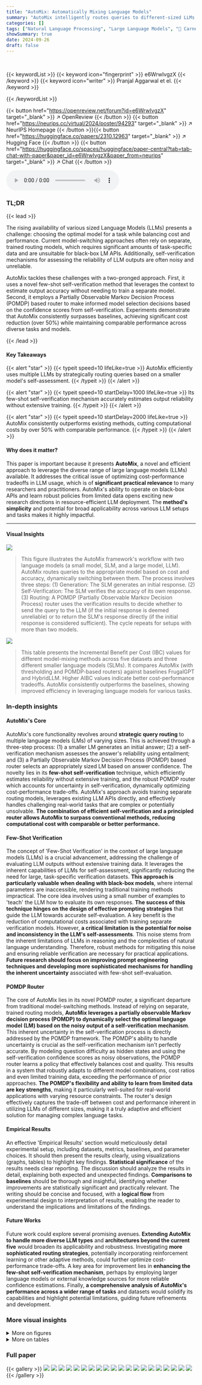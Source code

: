 ```yaml
---
title: "AutoMix: Automatically Mixing Language Models"
summary: "AutoMix intelligently routes queries to different-sized LLMs based on a smaller model's self-verification, minimizing cost while maintaining performance."
categories: []
tags: ["Natural Language Processing", "Large Language Models", "🏢 Carnegie Mellon University",]
showSummary: true
date: 2024-09-26
draft: false
---
```


<br>

{{< keywordList >}}
{{< keyword icon="fingerprint" >}} e6WrwIvgzX {{< /keyword >}}
{{< keyword icon="writer" >}} Pranjal Aggarwal et el. {{< /keyword >}}
 
{{< /keywordList >}}

{{< button href="https://openreview.net/forum?id=e6WrwIvgzX" target="_blank" >}}
↗ OpenReview
{{< /button >}}
{{< button href="https://neurips.cc/virtual/2024/poster/94293" target="_blank" >}}
↗ NeurIPS Homepage
{{< /button >}}{{< button href="https://huggingface.co/papers/2310.12963" target="_blank" >}}
↗ Hugging Face
{{< /button >}}
{{< button href="https://huggingface.co/spaces/huggingface/paper-central?tab=tab-chat-with-paper&paper_id=e6WrwIvgzX&paper_from=neurips" target="_blank" >}}
↗ Chat
{{< /button >}}



<audio controls>
    <source src="https://ai-paper-reviewer.com/e6WrwIvgzX/podcast.wav" type="audio/wav">
    Your browser does not support the audio element.
</audio>


### TL;DR


{{< lead >}}

The rising availability of various sized Language Models (LLMs) presents a challenge: choosing the optimal model for a task while balancing cost and performance.  Current model-switching approaches often rely on separate, trained routing models, which requires significant amounts of task-specific data and are unsuitable for black-box LM APIs.  Additionally, self-verification mechanisms for assessing the reliability of LLM outputs are often noisy and unreliable. 

AutoMix tackles these challenges with a two-pronged approach.  First, it uses a novel few-shot self-verification method that leverages the context to estimate output accuracy without needing to train a separate model.  Second, it employs a Partially Observable Markov Decision Process (POMDP) based router to make informed model selection decisions based on the confidence scores from self-verification.  Experiments demonstrate that AutoMix consistently surpasses baselines, achieving significant cost reduction (over 50%) while maintaining comparable performance across diverse tasks and models.

{{< /lead >}}


#### Key Takeaways

{{< alert "star" >}}
{{< typeit speed=10 lifeLike=true >}} AutoMix efficiently uses multiple LLMs by strategically routing queries based on a smaller model's self-assessment. {{< /typeit >}}
{{< /alert >}}

{{< alert "star" >}}
{{< typeit speed=10 startDelay=1000 lifeLike=true >}} Its few-shot self-verification mechanism accurately estimates output reliability without extensive training. {{< /typeit >}}
{{< /alert >}}

{{< alert "star" >}}
{{< typeit speed=10 startDelay=2000 lifeLike=true >}} AutoMix consistently outperforms existing methods, cutting computational costs by over 50% with comparable performance. {{< /typeit >}}
{{< /alert >}}

#### Why does it matter?
This paper is important because it presents **AutoMix**, a novel and efficient approach to leverage the diverse range of large language models (LLMs) available.  It addresses the critical issue of optimizing cost-performance tradeoffs in LLM usage, which is of **significant practical relevance** to many researchers and practitioners. AutoMix's ability to operate on black-box APIs and learn robust policies from limited data opens exciting new research directions in resource-efficient LLM deployment. The **method's simplicity** and potential for broad applicability across various LLM setups and tasks makes it highly impactful.

------
#### Visual Insights



![](https://ai-paper-reviewer.com/e6WrwIvgzX/figures_1_1.jpg)

> This figure illustrates the AutoMix framework's workflow with two language models (a small model, SLM, and a large model, LLM).  AutoMix routes queries to the appropriate model based on cost and accuracy, dynamically switching between them. The process involves three steps: (1) Generation: The SLM generates an initial response. (2) Self-Verification: The SLM verifies the accuracy of its own response. (3) Routing: A POMDP (Partially Observable Markov Decision Process) router uses the verification results to decide whether to send the query to the LLM (if the initial response is deemed unreliable) or to return the SLM's response directly (if the initial response is considered sufficient).  The cycle repeats for setups with more than two models.





![](https://ai-paper-reviewer.com/e6WrwIvgzX/tables_7_1.jpg)

> This table presents the Incremental Benefit per Cost (IBC) values for different model-mixing methods across five datasets and three different smaller language models (SLMs).  It compares AutoMix (with thresholding and POMDP-based routers) against baselines FrugalGPT and HybridLLM.  Higher AIBC values indicate better cost-performance tradeoffs. AutoMix consistently outperforms the baselines, showing improved efficiency in leveraging language models for various tasks.





### In-depth insights


#### AutoMix's Core
AutoMix's core functionality revolves around **strategic query routing** to multiple language models (LMs) of varying sizes.  This is achieved through a three-step process: (1) a smaller LM generates an initial answer; (2) a self-verification mechanism assesses the answer's reliability using entailment; and (3) a Partially Observable Markov Decision Process (POMDP) based router selects an appropriately sized LM based on answer confidence. The novelty lies in its **few-shot self-verification** technique, which efficiently estimates reliability without extensive training, and the robust POMDP router which accounts for uncertainty in self-verification, dynamically optimizing cost-performance trade-offs.  AutoMix's approach avoids training separate routing models, leverages existing LLM APIs directly, and effectively handles challenging real-world tasks that are complex or potentially unsolvable. **The combination of efficient self-verification and a principled router allows AutoMix to surpass conventional methods, reducing computational cost with comparable or better performance.**

#### Few-Shot Verification
The concept of 'Few-Shot Verification' in the context of large language models (LLMs) is a crucial advancement, addressing the challenge of evaluating LLM outputs without extensive training data.  It leverages the inherent capabilities of LLMs for self-assessment, significantly reducing the need for large, task-specific verification datasets.  **This approach is particularly valuable when dealing with black-box models**, where internal parameters are inaccessible, rendering traditional training methods impractical.  The core idea involves using a small number of examples to 'teach' the LLM how to evaluate its own responses.  **The success of this technique hinges on the design of effective prompting strategies** that guide the LLM towards accurate self-evaluation.  A key benefit is the reduction of computational costs associated with training separate verification models. However, **a critical limitation is the potential for noise and inconsistency in the LLM's self-assessments**.  This noise stems from the inherent limitations of LLMs in reasoning and the complexities of natural language understanding.  Therefore, robust methods for mitigating this noise and ensuring reliable verification are necessary for practical applications.  **Future research should focus on improving prompt engineering techniques and developing more sophisticated mechanisms for handling the inherent uncertainty** associated with few-shot self-evaluation.

#### POMDP Router
The core of AutoMix lies in its novel POMDP router, a significant departure from traditional model-switching methods.  Instead of relying on separate, trained routing models, **AutoMix leverages a partially observable Markov decision process (POMDP) to dynamically select the optimal language model (LM) based on the noisy output of a self-verification mechanism**. This inherent uncertainty in the self-verification process is directly addressed by the POMDP framework. The POMDP's ability to handle uncertainty is crucial as the self-verification mechanism isn't perfectly accurate.  By modeling question difficulty as hidden states and using the self-verification confidence scores as noisy observations, the POMDP router learns a policy that effectively balances cost and quality. This results in a system that robustly adapts to different model combinations, cost ratios and even limited training data, exceeding the performance of prior approaches.  **The POMDP's flexibility and ability to learn from limited data are key strengths**, making it particularly well-suited for real-world applications with varying resource constraints.  The router's design effectively captures the trade-off between cost and performance inherent in utilizing LLMs of different sizes, making it a truly adaptive and efficient solution for managing complex language tasks.

#### Empirical Results
An effective 'Empirical Results' section would meticulously detail experimental setup, including datasets, metrics, baselines, and parameter choices.  It should then present the results clearly, using visualizations (graphs, tables) to highlight key findings. **Statistical significance** of the results needs clear reporting.  The discussion should analyze the results in detail, explaining both expected and unexpected findings.  **Comparisons to baselines** should be thorough and insightful, identifying whether improvements are statistically significant and practically relevant.  The writing should be concise and focused, with a **logical flow** from experimental design to interpretation of results, enabling the reader to understand the implications and limitations of the findings.

#### Future Works
Future work could explore several promising avenues. **Extending AutoMix to handle more diverse LLM types** and **architectures beyond the current five** would broaden its applicability and robustness.  Investigating **more sophisticated routing strategies**, potentially incorporating reinforcement learning or other adaptive methods, could further optimize cost-performance trade-offs.  A key area for improvement lies in **enhancing the few-shot self-verification mechanism**, perhaps by employing larger language models or external knowledge sources for more reliable confidence estimations.  Finally, **a comprehensive analysis of AutoMix's performance across a wider range of tasks** and datasets would solidify its capabilities and highlight potential limitations, guiding future refinements and development.


### More visual insights

<details>
<summary>More on figures
</summary>


![](https://ai-paper-reviewer.com/e6WrwIvgzX/figures_2_1.jpg)

> This figure illustrates the workflow of AutoMix using two language models (small and large). AutoMix makes use of a small model to generate an answer, then uses self-verification to assess the answer's reliability before deciding whether to use a larger model to improve the answer. This process balances cost and accuracy, making it efficient and adaptable.


![](https://ai-paper-reviewer.com/e6WrwIvgzX/figures_3_1.jpg)

> This figure shows an example of how AutoMix's self-verification mechanism works.  A smaller language model (LLAMA2-13B) generates an answer to a question ('When did Shen Nong drink tea?').  The same model then acts as a verifier, comparing the generated answer ('He took it in 1990.') against the provided context. Because the context does not support the generated answer, the verifier correctly identifies it as incorrect.


![](https://ai-paper-reviewer.com/e6WrwIvgzX/figures_5_1.jpg)

> The left panel shows the AutoMix algorithm's flowchart.  It details the process: generating an answer using a small language model (SLM), verifying the answer using self-verification, and then routing to a larger language model (LLM) if the verification result is below a threshold. The right panel displays a performance versus cost curve. It illustrates how different methods (e.g., using only SLM, only LLM, or a model-mixing method) perform concerning accuracy and cost. The slope of the line from SLM to a specific point on the curve represents the incremental benefit per cost (IBC).  A positive IBC indicates that the method is cost-effective in enhancing performance.


![](https://ai-paper-reviewer.com/e6WrwIvgzX/figures_6_1.jpg)

> This figure presents the performance versus cost curves for various methods, comparing AutoMix (with POMDP and thresholding) against FrugalGPT, HybridLLM, and baselines (using only SLM or LLM). It demonstrates that AutoMix consistently surpasses baselines across multiple datasets, achieving better performance for a given cost or lower cost for comparable performance.  The slope of the curves illustrates the incremental benefit per cost (IBC).


![](https://ai-paper-reviewer.com/e6WrwIvgzX/figures_8_1.jpg)

> The left plot compares the performance of AutoMix against FrugalGPT and HybridLLM for different sizes of training data.  It shows that AutoMix consistently outperforms the baselines, even with small datasets. The right plot shows the normalized AIBC (incremental benefit per cost) for different cost ratios between the large and small models.  It demonstrates that AutoMix maintains its advantage across a range of cost ratios.


![](https://ai-paper-reviewer.com/e6WrwIvgzX/figures_9_1.jpg)

> This figure compares AutoMix's performance with three models (LLAMA2-13B, LLAMA2-70B, GPT-4) against baselines (FrugalGPT, Chained AutoMix, Union AutoMix).  It shows AutoMix consistently outperforms on both cost regions (SLM-MLM and MLM-LLM) and demonstrates higher incremental benefit per cost (IBC).


![](https://ai-paper-reviewer.com/e6WrwIvgzX/figures_15_1.jpg)

> This figure compares the performance of AutoMix and two baseline methods (FrugalGPT and HybridLLM) across different training dataset sizes.  It demonstrates that AutoMix consistently outperforms the baselines, especially when the training data is limited.  The performance gap between AutoMix and the baselines becomes less pronounced as the training dataset size increases, highlighting AutoMix's effectiveness in low-resource settings.


![](https://ai-paper-reviewer.com/e6WrwIvgzX/figures_20_1.jpg)

> This figure shows the performance comparison between AutoMix and several baselines across different cost ranges using three language models (LLMs): LLAMA2-13B, LLAMA2-70B, and GPT-4.  The x-axis represents computational cost, and the y-axis represents performance (F1 score).  AutoMix consistently outperforms the baselines across the different cost ranges, indicating a better cost-performance trade-off. The baselines include FrugalGPT, Chained AutoMix, and Union AutoMix, each representing different strategies for combining the three models.


![](https://ai-paper-reviewer.com/e6WrwIvgzX/figures_21_1.jpg)

> This figure shows the performance versus cost curves for different model-mixing methods using MISTRAL-7B as the smaller language model (SLM). AutoMix consistently outperforms baselines (FrugalGPT and HybridLLM), maintaining better performance per unit cost across all datasets.  The POMDP-based meta-verifier consistently surpasses the linear interpolation of SLM-LLM, demonstrating improved incremental benefit per cost.


![](https://ai-paper-reviewer.com/e6WrwIvgzX/figures_22_1.jpg)

> This figure shows the performance (y-axis, F1 score) vs. cost (x-axis, computational cost) for different methods using three models: LLAMA2-13B (SLM), LLAMA2-70B (MLM), and GPT-4 (LLM).  AutoMix consistently outperforms baselines (FrugalGPT, Chained AutoMix, Union AutoMix) across all cost regions, demonstrating higher incremental benefit per cost (IBC). The consistent improvement suggests AutoMix effectively leverages the strengths of multiple models for optimal cost-performance balance.


![](https://ai-paper-reviewer.com/e6WrwIvgzX/figures_22_2.jpg)

> This figure compares the cost-performance tradeoffs of different methods for question answering.  The x-axis represents the computational cost, while the y-axis shows the performance (F1 score).  The methods being compared include AutoMix with a POMDP-based router, AutoMix with a threshold-based router, FrugalGPT, HybridLLM, using only the small language model (SLM), using only the large language model (LLM), and random model selection. The figure demonstrates that AutoMix with the POMDP router consistently outperforms other methods, achieving higher performance at lower costs.  The superior performance is highlighted by its curve lying above the linear interpolation between the SLM and LLM baselines, indicating a higher incremental benefit per cost (IBC).


![](https://ai-paper-reviewer.com/e6WrwIvgzX/figures_23_1.jpg)

> This figure shows the relationship between the verifier's confidence (probability) in its assessment of an answer's correctness and the actual correctness of the answer across multiple datasets.  It demonstrates that higher verifier confidence generally correlates with higher accuracy, indicating the effectiveness of the self-verification process despite some noise.  This is a key justification for using the verifier's output as input for the POMDP routing algorithm.


![](https://ai-paper-reviewer.com/e6WrwIvgzX/figures_23_2.jpg)

> This figure compares the performance and cost of different methods for question answering using two large language models (LLMs): LLAMA2-13B (smaller model) and GPT-4 (larger model).  The x-axis represents the computational cost, and the y-axis represents the performance (likely accuracy or F1 score).  The graph shows that AutoMix with a POMDP-based router consistently outperforms baselines and a random mixing strategy.  This demonstrates that AutoMix effectively balances performance and cost by strategically routing queries to the appropriate model.


![](https://ai-paper-reviewer.com/e6WrwIvgzX/figures_24_1.jpg)

> This figure demonstrates the performance of AutoMix with three language models (LLAMA2-13B, LLAMA2-70B, and GPT-4) across various computational costs.  It compares AutoMix's performance to several baselines: FrugalGPT, a chained AutoMix approach (sequentially applying AutoMix to smaller and then larger models), and a union AutoMix approach (selecting the best-performing of two AutoMix configurations).  AutoMix consistently surpasses these baselines, showing a greater improvement in incremental benefit per cost (IBC) in both smaller and larger model usage scenarios.


![](https://ai-paper-reviewer.com/e6WrwIvgzX/figures_24_2.jpg)

> This figure displays the performance versus cost curves for various model-mixing methods using MISTRAL-7B as the small language model (SLM) across five datasets.  It shows AutoMix consistently outperforms baselines (FrugalGPT and HybridLLM) and demonstrates a higher incremental benefit per unit cost (IBC) compared to a baseline of simply using either a small or large language model.  The POMDP-based meta-verifier in AutoMix is particularly effective.


![](https://ai-paper-reviewer.com/e6WrwIvgzX/figures_24_3.jpg)

> The figure compares the cost-performance tradeoffs of different methods for question answering using two language models (LLMs).  The x-axis represents the computational cost, and the y-axis represents the performance (F1-score). The results show that AutoMix, using a POMDP-based router, consistently outperforms baselines, achieving better performance at lower costs compared to simply using a small or large LLM alone. The superior performance of AutoMix is highlighted by its steeper slope than the linear interpolation between the single small and large model results, demonstrating a greater incremental benefit per unit cost (IBC).


![](https://ai-paper-reviewer.com/e6WrwIvgzX/figures_24_4.jpg)

> The figure compares different model-mixing methods on two LLMs (LLAMA2-13B and GPT-4), plotting performance against cost.  AutoMix with the POMDP-based router consistently outperforms baselines and random mixing, demonstrating a steeper slope (higher incremental benefit per cost - IBC) indicating better cost-efficiency.


![](https://ai-paper-reviewer.com/e6WrwIvgzX/figures_25_1.jpg)

> This figure compares different model-mixing methods' performance against cost.  AutoMix with the POMDP-based router consistently outperforms baselines and shows a steeper slope than the linear interpolation between the small and large language models (SLM and LLM), indicating higher incremental benefit per cost (IBC).


![](https://ai-paper-reviewer.com/e6WrwIvgzX/figures_26_1.jpg)

> This figure compares the performance and cost of different methods (AutoMix with POMDP and thresholding, FrugalGPT, HybridLLM, using only the small language model (LLM), using only the large language model (LLM), and random mixing) on the LLAMA2-13B and GPT-4 language models.  The y-axis represents performance, and the x-axis represents cost. The results show that AutoMix with POMDP consistently outperforms the other methods, achieving higher performance at a lower cost. The slope of the line connecting SLM and LLM points represents the incremental benefit per cost (IBC) baseline.  AutoMix with POMDP consistently outperforms the baseline.


![](https://ai-paper-reviewer.com/e6WrwIvgzX/figures_26_2.jpg)

> This figure compares the performance of AutoMix against FrugalGPT and HybridLLM across different cost ratios between the large language model (LLM) and the smaller language model (SLM).  The x-axis represents the computational cost, and the y-axis represents the performance (F1-score) on the DIPLOMAT dataset. Three cost ratios (20:1, 200:1, and 2000:1) are shown, illustrating AutoMix's consistent superior performance across various cost scenarios.


![](https://ai-paper-reviewer.com/e6WrwIvgzX/figures_26_3.jpg)

> This figure shows the performance vs. cost curves for various methods on two language models (LLAMA2-13B and GPT-4).  AutoMix using POMDP and thresholding methods consistently outperforms baselines and random model selection, demonstrating its efficiency in balancing cost and performance. The slope of each method's curve shows the incremental benefit per unit cost (IBC).


![](https://ai-paper-reviewer.com/e6WrwIvgzX/figures_28_1.jpg)

> This figure compares the cost-performance trade-offs of different model-mixing methods, including AutoMix with a POMDP-based router, against baselines.  The results show that AutoMix consistently outperforms baselines by achieving better performance at a lower cost. The POMDP-based approach demonstrates a significantly better cost-performance trade-off than the linear interpolation of using only small or large language models.


</details>




<details>
<summary>More on tables
</summary>


![](https://ai-paper-reviewer.com/e6WrwIvgzX/tables_14_1.jpg)
> This table presents the incremental benefit per cost (IBC) values for different model-mixing methods across five datasets.  It compares the performance of AutoMix (with thresholding and POMDP-based routing) against baselines like FrugalGPT and HybridLLM.  Higher AIBC values indicate greater cost-effectiveness in enhancing model performance.

![](https://ai-paper-reviewer.com/e6WrwIvgzX/tables_14_2.jpg)
> This table presents the Incremental Benefit per Cost (IBC) lift, which compares the efficiency of performance enhancement relative to the additional cost for different model-mixing methods (AutoMix with thresholding and POMDP, FrugalGPT, HybridLLM) across five datasets and three different base models (MISTRAL-7B, LLAMA2-13B, GPT-3.5).  A positive lift indicates cost-effective performance improvements compared to the baseline of always using the large language model (LLM).

![](https://ai-paper-reviewer.com/e6WrwIvgzX/tables_15_1.jpg)
> This table presents the results of comparing AutoMix's performance with two baseline methods (FrugalGPT and HybridLLM) across five different datasets.  The AIBC (Incremental Benefit per Cost) metric is used to assess the cost-effectiveness of each method, showing how much performance is gained relative to the additional cost incurred. AutoMix consistently outperforms the baselines, demonstrating its superior efficiency in using computational resources.

![](https://ai-paper-reviewer.com/e6WrwIvgzX/tables_18_1.jpg)
> This table presents the results of the Incremental Benefit per Cost (IBC) metric for different model-mixing methods across five datasets and three language models.  It compares AutoMix (with threshold and POMDP routing) against FrugalGPT and HybridLLM baselines.  The AIBC metric shows how much more efficiently each method improves performance compared to simply using the larger model alone, considering the additional costs involved.

![](https://ai-paper-reviewer.com/e6WrwIvgzX/tables_25_1.jpg)
> This table presents the results of an out-of-domain generalization experiment to evaluate the generalizability of AutoMix.  The router was trained on one dataset and then evaluated on the remaining four datasets. This process was repeated for all five datasets. The table shows that AutoMix significantly outperforms both FrugalGPT and HybridLLM across all three language models (Mistral-7b, LLAMA-13b, and GPT-3.5) and five datasets.

</details>




### Full paper

{{< gallery >}}
<img src="https://ai-paper-reviewer.com/e6WrwIvgzX/1.png" class="grid-w50 md:grid-w33 xl:grid-w25" />
<img src="https://ai-paper-reviewer.com/e6WrwIvgzX/2.png" class="grid-w50 md:grid-w33 xl:grid-w25" />
<img src="https://ai-paper-reviewer.com/e6WrwIvgzX/3.png" class="grid-w50 md:grid-w33 xl:grid-w25" />
<img src="https://ai-paper-reviewer.com/e6WrwIvgzX/4.png" class="grid-w50 md:grid-w33 xl:grid-w25" />
<img src="https://ai-paper-reviewer.com/e6WrwIvgzX/5.png" class="grid-w50 md:grid-w33 xl:grid-w25" />
<img src="https://ai-paper-reviewer.com/e6WrwIvgzX/6.png" class="grid-w50 md:grid-w33 xl:grid-w25" />
<img src="https://ai-paper-reviewer.com/e6WrwIvgzX/7.png" class="grid-w50 md:grid-w33 xl:grid-w25" />
<img src="https://ai-paper-reviewer.com/e6WrwIvgzX/8.png" class="grid-w50 md:grid-w33 xl:grid-w25" />
<img src="https://ai-paper-reviewer.com/e6WrwIvgzX/9.png" class="grid-w50 md:grid-w33 xl:grid-w25" />
<img src="https://ai-paper-reviewer.com/e6WrwIvgzX/10.png" class="grid-w50 md:grid-w33 xl:grid-w25" />
<img src="https://ai-paper-reviewer.com/e6WrwIvgzX/11.png" class="grid-w50 md:grid-w33 xl:grid-w25" />
<img src="https://ai-paper-reviewer.com/e6WrwIvgzX/12.png" class="grid-w50 md:grid-w33 xl:grid-w25" />
<img src="https://ai-paper-reviewer.com/e6WrwIvgzX/13.png" class="grid-w50 md:grid-w33 xl:grid-w25" />
<img src="https://ai-paper-reviewer.com/e6WrwIvgzX/14.png" class="grid-w50 md:grid-w33 xl:grid-w25" />
<img src="https://ai-paper-reviewer.com/e6WrwIvgzX/15.png" class="grid-w50 md:grid-w33 xl:grid-w25" />
<img src="https://ai-paper-reviewer.com/e6WrwIvgzX/16.png" class="grid-w50 md:grid-w33 xl:grid-w25" />
<img src="https://ai-paper-reviewer.com/e6WrwIvgzX/17.png" class="grid-w50 md:grid-w33 xl:grid-w25" />
<img src="https://ai-paper-reviewer.com/e6WrwIvgzX/18.png" class="grid-w50 md:grid-w33 xl:grid-w25" />
<img src="https://ai-paper-reviewer.com/e6WrwIvgzX/19.png" class="grid-w50 md:grid-w33 xl:grid-w25" />
<img src="https://ai-paper-reviewer.com/e6WrwIvgzX/20.png" class="grid-w50 md:grid-w33 xl:grid-w25" />
{{< /gallery >}}